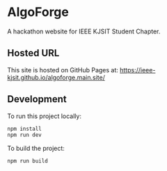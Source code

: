 # AlgoForge

A hackathon website for IEEE KJSIT Student Chapter.

## Hosted URL

This site is hosted on GitHub Pages at: https://ieee-kjsit.github.io/algoforge.main.site/

## Development

To run this project locally:

```bash
npm install
npm run dev
```

To build the project:

```bash
npm run build
```

